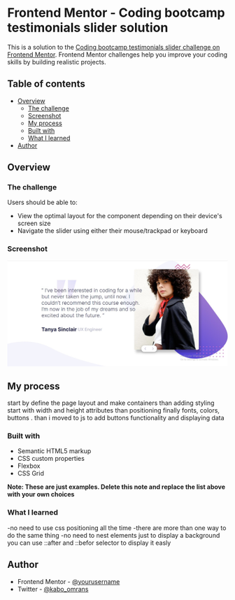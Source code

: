# Frontend Mentor - Coding bootcamp testimonials slider solution

This is a solution to the [Coding bootcamp testimonials slider challenge on Frontend Mentor](https://www.frontendmentor.io/challenges/coding-bootcamp-testimonials-slider-4FNyLA8JL). Frontend Mentor challenges help you improve your coding skills by building realistic projects. 

## Table of contents

- [Overview](#overview)
  - [The challenge](#the-challenge)
  - [Screenshot](#screenshot)
  - [My process](#My-process)
  - [Built with](#built-with)
  - [What I learned](#what-i-learned)
- [Author](#author)


## Overview

### The challenge

Users should be able to:

- View the optimal layout for the component depending on their device's screen size
- Navigate the slider using either their mouse/trackpad or keyboard

### Screenshot

![](./screenshot.jpg)

## My process
start by define the page layout and make containers 
than adding styling start with width and height attributes than positioning finally fonts, colors, buttons .
than i moved to js to add buttons functionality and displaying data 

### Built with

- Semantic HTML5 markup
- CSS custom properties
- Flexbox
- CSS Grid


**Note: These are just examples. Delete this note and replace the list above with your own choices**

### What I learned
-no need to use css positioning all the time 
-there are more than one way to do the same thing
-no need to nest elements just to display a background you can use ::after and ::befor selector to display it easly 



## Author
- Frontend Mentor - [@yourusername](https://www.frontendmentor.io/profile/Omrankabo)
- Twitter - [@kabo_omrans](https://twitter.com/kabo_omran)
